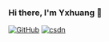 ### Hi there, I'm Yxhuang 👋
[![GitHub](https://badgen.net/badge/icon/github?icon=github&label)](https://github.com/yxhuang7538)
[![csdn](https://badgen.net/badge/icon/csdn?icon='data:icons/csdn.svg'&label)](https://blog.csdn.net/weixin_41259211?spm=1000.2115.3001.5343)
<!--
**yxhuang7538/yxhuang7538** is a ✨ _special_ ✨ repository because its `README.md` (this file) appears on your GitHub profile.

Here are some ideas to get you started:

- 🔭 I’m currently working on ...
- 🌱 I’m currently learning ...
- 👯 I’m looking to collaborate on ...
- 🤔 I’m looking for help with ...
- 💬 Ask me about ...
- 📫 How to reach me: ...
- 😄 Pronouns: ...
- ⚡ Fun fact: ...
-->

